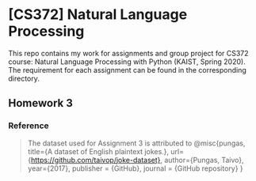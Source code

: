 # [CS372] Natural Language Processing
This repo contains my work for assignments and group project for CS372 course: Natural Language Processing with Python (KAIST, Spring 2020).
The requirement for each assignment can be found in the corresponding directory.

## Homework 3
### Reference

>The dataset used for Assignment 3 is attributed to
>@misc{pungas,
        title={A dataset of English plaintext jokes.},
        url={https://github.com/taivop/joke-dataset},
        author={Pungas, Taivo},
        year={2017},
        publisher = {GitHub},
        journal = {GitHub repository}
}
